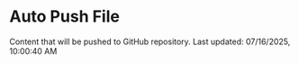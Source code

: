 # Auto Push File

Content that will be pushed to GitHub repository.
Last updated: 07/16/2025, 10:00:40 AM